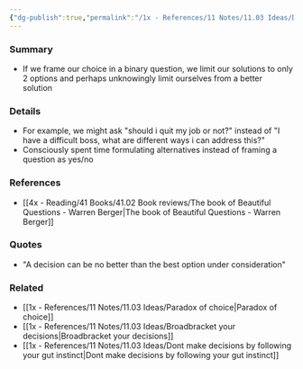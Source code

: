 ```yaml
---
{"dg-publish":true,"permalink":"/1x - References/11 Notes/11.03 Ideas/Dont define solutions in binary terms/","title":"Dont define solutions in binary terms","noteIcon":"","created":"2023-05-28T19:38:41.000+03:00","updated":"2024-02-14T20:18:33.283+03:00"}
---
```



### Summary
- If we frame our choice in a binary question, we limit our solutions to only 2 options and perhaps unknowingly limit ourselves from a better solution

### Details
- For example, we might ask "should i quit my job or not?" instead of "I have a difficult boss, what are different ways i can address this?"
- Consciously spent time formulating alternatives instead of framing a question as yes/no

### References
- [[4x - Reading/41 Books/41.02 Book reviews/The book of Beautiful Questions - Warren Berger\|The book of Beautiful Questions - Warren Berger]]

### Quotes
- "A decision can be no better than the best option under consideration"

### Related
- [[1x - References/11 Notes/11.03 Ideas/Paradox of choice\|Paradox of choice]]
- [[1x - References/11 Notes/11.03 Ideas/Broadbracket your decisions\|Broadbracket your decisions]]
- [[1x - References/11 Notes/11.03 Ideas/Dont make decisions by following your gut instinct\|Dont make decisions by following your gut instinct]]